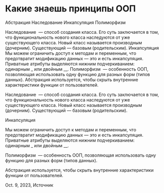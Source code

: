# Какие знаешь принципы ООП


Абстракция
Наследование
Инкапсуляция
Полиморфизм

Наследование  — способ создания класса. Его суть заключается в том, что функциональность нового класса наследуются от уже существующего класса. Новый класс называется производным (дочерним). Существующий — базовым (родительским).
Инкапсуляция
Мы можем ограничить доступ к методам и переменным, что предотвратит модификацию данных — это и есть инкапсуляция. Приватные атрибуты выделяются нижним подчеркиванием: одинарным _ или двойным __.
Полиморфизм  — особенность ООП, позволяющая использовать одну функцию для разных форм (типов данных).
Абстракция используется, чтобы скрыть внутренние характеристики функции от пользователей.


Наследование  — способ создания класса. Его суть заключается в том, что функциональность нового класса наследуются от уже существующего класса. Новый класс называется производным (дочерним). Существующий — базовым (родительским).

Инкапсуляция

Мы можем ограничить доступ к методам и переменным, что предотвратит модификацию данных — это и есть инкапсуляция. Приватные атрибуты выделяются нижним подчеркиванием: одинарным _ или двойным __.

Полиморфизм  — особенность ООП, позволяющая использовать одну функцию для разных форм (типов данных).

Абстракция используется, чтобы скрыть внутренние характеристики функции от пользователей.



Oct. 9, 2023, Источник

